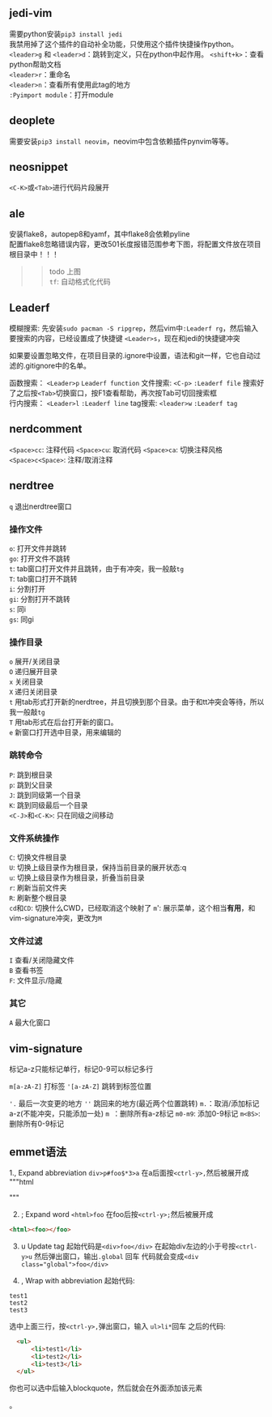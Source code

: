 ## jedi-vim
需要python安装`pip3 install jedi`  
我禁用掉了这个插件的自动补全功能，只使用这个插件快捷操作python。  
`<leader>g` 和 `<leader>d`：跳转到定义，只在python中起作用。
`<shift+k>`：查看python帮助文档  
`<leader>r`：重命名  
`<leader>n`：查看所有使用此tag的地方  
`:Pyimport module`：打开module  


## deoplete
需要安装`pip3 install neovim`，neovim中包含依赖插件pynvim等等。

## neosnippet
`<C-K>`或`<Tab>`进行代码片段展开

## ale
安装flake8，autopep8和yamf，其中flake8会依赖pyline  
配置flake8忽略错误内容，更改501长度报错范围参考下图，将配置文件放在项目根目录中！！！  
>> todo 上图      
`tf`: 自动格式化代码


## Leaderf
模糊搜索: 先安装`sudo pacman -S ripgrep`，然后vim中`:Leaderf rg`，然后输入要搜索的内容，已经设置成了快捷键 `<Leader>s`，现在和jedi的快捷键冲突

如果要设置忽略文件，在项目目录的.ignore中设置，语法和git一样，它也自动过滤的.gitignore中的名单。


函数搜索：  `<Leader>p`   `Leaderf function`
文件搜索: `<C-p>`  `:Leaderf file`
搜索好了之后按`<Tab>`切换窗口，按F1查看帮助，再次按Tab可切回搜索框    
行内搜索： `<Leader>l`  `:Leaderf line`
tag搜索: `<leader>w`  `:Leaderf tag`



## nerdcomment
`<Space>cc`: 注释代码
`<Space>cu`: 取消代码
`<Space>ca`: 切换注释风格
`<Space>c<Space>`: 注释/取消注释

## nerdtree
`q` 退出nerdtree窗口  

### 操作文件
`o`: 打开文件并跳转  
`go`: 打开文件不跳转  
`t`: tab窗口打开文件并且跳转，由于有冲突，我一般敲`tg`  
`T`: tab窗口打开不跳转  
`i`: 分割打开  
`gi`: 分割打开不跳转  
`s`: 同i  
`gs`: 同gi  


### 操作目录
`o` 展开/关闭目录    
`O` 递归展开目录   
`x` 关闭目录  
`X` 递归关闭目录  
`t` 用tab形式打开新的nerdtree，并且切换到那个目录。由于和tt冲突会等待，所以我一般敲`tg`  
`T` 用tab形式在后台打开新的窗口。  
`e` 新窗口打开选中目录，用来编辑的  

### 跳转命令
`P`: 跳到根目录  
`p`: 跳到父目录  
`J`: 跳到同级第一个目录  
`K`: 跳到同级最后一个目录  
`<C-J>`和`<C-K>`: 只在同级之间移动  

### 文件系统操作
`C`: 切换文件根目录  
`U`: 切换上级目录作为根目录，保持当前目录的展开状态:q  
`u`: 切换上级目录作为根目录，折叠当前目录  
`r`: 刷新当前文件夹  
`R`: 刷新整个根目录  
`cd`和`CD`: 切换什么CWD，已经取消这个映射了
`m`': 展示菜单，这个相当**有用**，和vim-signature冲突，更改为`M`

### 文件过滤
`I` 查看/关闭隐藏文件  
`B` 查看书签  
`F`: 文件显示/隐藏  

### 其它
`A` 最大化窗口

## vim-signature
标记a-z只能标记单行，标记0-9可以标记多行


`m[a-zA-Z]`  打标签
`'[a-zA-Z]`   跳转到标签位置

`'.`        最后一次变更的地方
`''`        跳回来的地方(最近两个位置跳转)
`m.`：取消/添加标记a-z(不能冲突，只能添加一处)
`m `：删除所有a-z标记
`m0-m9`: 添加0-9标记
`m<BS>`: 删除所有0-9标记


## emmet语法
1.<ctrl-y>,    Expand abbreviation
`div>p#foo$*3>a`
在a后面按`<ctrl-y>,`然后被展开成
"""html
<div>
    <p id="foo1">
    <a href=""></a>
    </p>
    <p id="foo2">
    <a href=""></a>
    </p>
    <p id="foo3">
    <a href=""></a>
    </p>
</div>
"""

2. <ctrl-y>;  Expand word
`<html>foo`
在foo后按`<ctrl-y>;`然后被展开成
```html
<html><foo></foo>
```

3. <ctrl-y>u   Update tag
起始代码是`<div>foo</div>`
在起始div左边的小于号按`<ctrl-y>u`
然后弹出窗口，输出`.global` 回车
代码就会变成`<div class="global">foo</div>`

4. <ctrl-y>,   Wrap with abbreviation
起始代码:
```
test1
test2
test3
```
选中上面三行，按`<ctrl-y>,`弹出窗口，输入
`ul>li*`回车
之后的代码:
```html
  <ul>
      <li>test1</li>
      <li>test2</li>
      <li>test3</li>
  </ul>
```
你也可以选中后输入blockquote，然后就会在外面添加该元素




。
